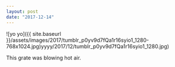 ```yaml
---
layout: post
date: "2017-12-14"
---
```


![yo yo]({{ site.baseurl }}/assets/images/2017/tumblr_p0yv9d7fQa1r16syio1_1280-768x1024.jpg)yyyy/2017/12/tumblr_p0yv9d7fQa1r16syio1_1280.jpg)

This grate was blowing hot air.
